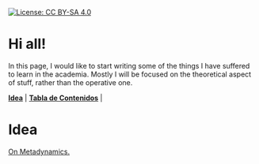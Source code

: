 [![License: CC BY-SA 4.0](https://img.shields.io/badge/License-CC%20BY--SA%204.0-lightgrey.svg)](https://creativecommons.org/licenses/by-sa/4.0/)


# Hi all!

In this page, I would like to start writing some of the things I have suffered to learn in the academia. Mostly I will be focused on the theoretical aspect of stuff, rather than the operative one.



**[Idea](#Idea)** |
**[Tabla de Contenidos](#Tabla-de-contenidos)** |


# Idea

[On Metadynamics.](Metadynamics/Metadynamics_1.md)  



